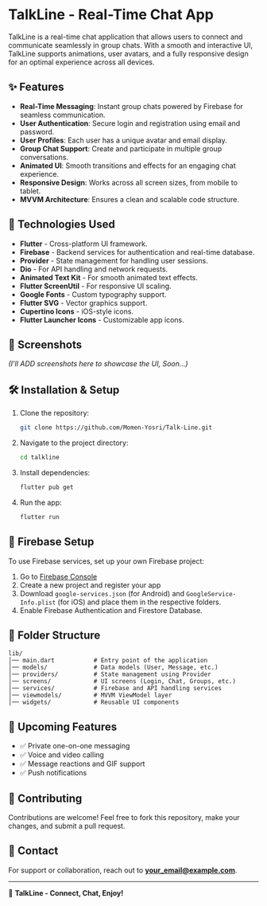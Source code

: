 # TalkLine - Real-Time Chat App

TalkLine is a real-time chat application that allows users to connect and communicate seamlessly in group chats. With a smooth and interactive UI, TalkLine supports animations, user avatars, and a fully responsive design for an optimal experience across all devices.

## ✨ Features

- **Real-Time Messaging**: Instant group chats powered by Firebase for seamless communication.
- **User Authentication**: Secure login and registration using email and password.
- **User Profiles**: Each user has a unique avatar and email display.
- **Group Chat Support**: Create and participate in multiple group conversations.
- **Animated UI**: Smooth transitions and effects for an engaging chat experience.
- **Responsive Design**: Works across all screen sizes, from mobile to tablet.
- **MVVM Architecture**: Ensures a clean and scalable code structure.

## 🚀 Technologies Used

- **Flutter** - Cross-platform UI framework.
- **Firebase** - Backend services for authentication and real-time database.
- **Provider** - State management for handling user sessions.
- **Dio** - For API handling and network requests.
- **Animated Text Kit** - For smooth animated text effects.
- **Flutter ScreenUtil** - For responsive UI scaling.
- **Google Fonts** - Custom typography support.
- **Flutter SVG** - Vector graphics support.
- **Cupertino Icons** - iOS-style icons.
- **Flutter Launcher Icons** - Customizable app icons.

## 📸 Screenshots

_(I'll ADD screenshots here to showcase the UI, Soon...)_

## 🛠️ Installation & Setup

1. Clone the repository:
   ```sh
   git clone https://github.com/Momen-Yosri/Talk-Line.git
   ```
2. Navigate to the project directory:
   ```sh
   cd talkline
   ```
3. Install dependencies:
   ```sh
   flutter pub get
   ```
4. Run the app:
   ```sh
   flutter run
   ```

## 🔐 Firebase Setup
To use Firebase services, set up your own Firebase project:
1. Go to [Firebase Console](https://console.firebase.google.com/)
2. Create a new project and register your app
3. Download `google-services.json` (for Android) and `GoogleService-Info.plist` (for iOS) and place them in the respective folders.
4. Enable Firebase Authentication and Firestore Database.

## 📄 Folder Structure
```
lib/
│── main.dart           # Entry point of the application
│── models/             # Data models (User, Message, etc.)
│── providers/          # State management using Provider
│── screens/            # UI screens (Login, Chat, Groups, etc.)
│── services/           # Firebase and API handling services
│── viewmodels/         # MVVM ViewModel layer
│── widgets/            # Reusable UI components
```

## 📌 Upcoming Features
- ✅ Private one-on-one messaging
- ✅ Voice and video calling
- ✅ Message reactions and GIF support
- ✅ Push notifications

## 🤝 Contributing
Contributions are welcome! Feel free to fork this repository, make your changes, and submit a pull request.

## 📧 Contact
For support or collaboration, reach out to **your_email@example.com**.

---
💬 **TalkLine - Connect, Chat, Enjoy!**

